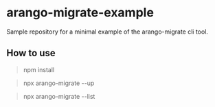 # arango-migrate-example

Sample repository for a minimal example of the arango-migrate cli tool.

## How to use

> npm install

> npx arango-migrate --up

> npx arango-migrate --list
